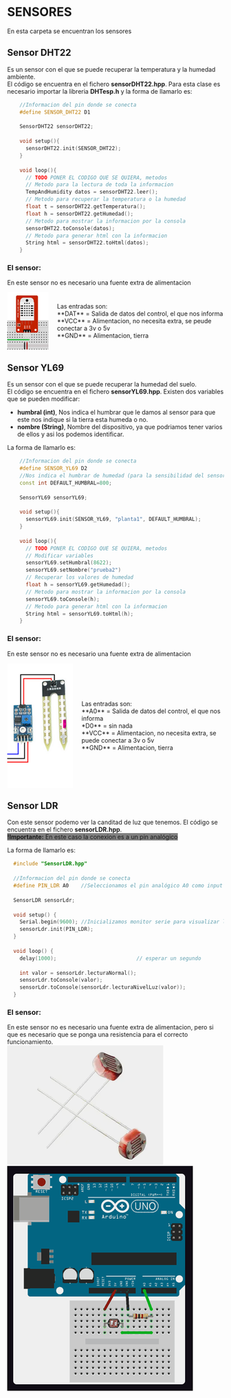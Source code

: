 # SENSORES
En esta carpeta se encuentran los sensores

## Sensor DHT22
Es un sensor con el que se puede recuperar la temperatura y la humedad ambiente.<br> 
El código se encuentra en el fichero **sensorDHT22.hpp**. Para esta clase es necesario importar la libreria **DHTesp.h** y la forma de llamarlo es: <br>
```c++
    //Informacion del pin donde se conecta
    #define SENSOR_DHT22 D1

    SensorDHT22 sensorDHT22;

    void setup(){
      sensorDHT22.init(SENSOR_DHT22);
    }

    void loop(){
      // TODO PONER EL CODIGO QUE SE QUIERA, metodos
      // Metodo para la lectura de toda la informacion
      TempAndHumidity datos = sensorDHT22.leer();
      // Metodo para recuperar la temperatura o la humedad
      float t = sensorDHT22.getTemperatura();
      float h = sensorDHT22.getHumedad();
      // Metodo para mostrar la informacion por la consola
      sensorDHT22.toConsole(datos);
      // Metodo para generar html con la informacion
      String html = sensorDHT22.toHtml(datos);
    }
```
### El sensor:
En este sensor no es necesario una fuente extra de alimentacion 
<div style="display: flex; align-items: center; margin-bottom: 20px;">
  <img src="../../doc/sensorDHT22.png" style="max-width: 200px; margin-right: 20px;">
  <p>Las entradas son:<br/>
  **DAT** = Salida de datos del control, el que nos informa<br/>
  **VCC** = Alimentacion, no necesita extra, se peude conectar a 3v o 5v<br/>
  **GND** = Alimentacion, tierra
  </p>
</div>

## Sensor YL69
Es un sensor con el que se puede recuperar la humedad del suelo.<br> 
El código se encuentra en el fichero **sensorYL69.hpp**. Existen dos variables que se pueden modificar: <br>
* **humbral (int)**, Nos indica el humbrar que le damos al sensor para que este nos indique si la tierra esta humeda o no.
* **nombre (String)**, Nombre del dispositivo, ya que podriamos tener varios de ellos y asi los podemos identificar. <br>

La forma de llamarlo es: <br>
```c++
    //Informacion del pin donde se conecta
    #define SENSOR_YL69 D2
    //Nos indica el humbrar de humedad (para la sensibilidad del sensor)
    const int DEFAULT_HUMBRAL=800;

    SensorYL69 sensorYL69;

    void setup(){
      sensorYL69.init(SENSOR_YL69, "planta1", DEFAULT_HUMBRAL);
    }

    void loop(){
      // TODO PONER EL CODIGO QUE SE QUIERA, metodos
      // Modificar variables
      sensorYL69.setHumbral(8622);
      sensorYL69.setNombre("prueba2")
      // Recuperar los valores de humedad
      float h = sensorYL69.getHumedad();
      // Metodo para mostrar la informacion por la consola
      sensorYL69.toConsole(h);
      // Metodo para generar html con la informacion
      String html = sensorYL69.toHtml(h);
    }
```
### El sensor:
En este sensor no es necesario una fuente extra de alimentacion 
<div style="display: flex; align-items: center; margin-bottom: 20px;">
  <img src="../../doc/sensorYL69.png" style="max-width: 200px; margin-right: 20px;">
  <p>Las entradas son:<br/>
  **A0** = Salida de datos del control, el que nos informa<br/>
  *D0** = sin nada<br/>
  **VCC** = Alimentacion, no necesita extra, se puede conectar a 3v o 5v<br/>
  **GND** = Alimentacion, tierra
  </p>
</div>

## Sensor LDR
Con este sensor podemo ver la canditad de luz que tenemos. El código se encuentra en el fichero **sensorLDR.hpp**.<br>
<span style="background-color: grey;">**!Importante:** En este caso la conexion es a un pin analógico</span><br>

La forma de llamarlo es: <br>
```c++
  #include "SensorLDR.hpp"

  //Informacion del pin donde se conecta
  #define PIN_LDR A0    //Seleccionamos el pin analógico A0 como input del sensor LDR. 

  SensorLDR sensorLdr;

  void setup() { 
    Serial.begin(9600); //Inicializamos monitor serie para visualizar los valores de LDR. 
    sensorLdr.init(PIN_LDR);
  }

  void loop() { 
    delay(1000);                          // esperar un segundo  

    int valor = sensorLdr.lecturaNormal();
    sensorLdr.toConsole(valor);
    sensorLdr.toConsole(sensorLdr.lecturaNivelLuz(valor));
  }
```
### El sensor:
En este sensor no es necesario una fuente extra de alimentacion, pero si que es necesario que se ponga una resistencia para el correcto funcionamiento. <br>
![Esquema](../../doc/sensorLDR.png)
![Esquema](../../doc/sensorLDR_conexion.png)<br>

